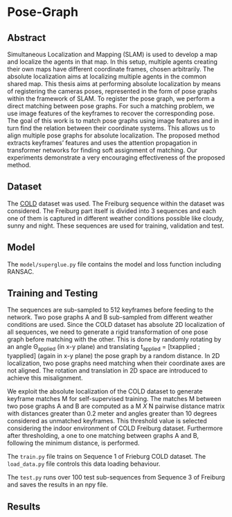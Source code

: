 # Pose-Graph

## Abstract

Simultaneous Localization and Mapping (SLAM) is used to develop a map and localize the agents in that map. In this setup, multiple agents creating their own maps have different coordinate frames, chosen arbitrarily. The absolute localization aims at localizing multiple agents in the common shared map. This thesis aims at performing absolute localization by means of registering the cameras poses, represented in the form of pose graphs within the framework of SLAM. To register the pose graph, we perform a direct matching between pose graphs. For such a matching problem, we use image features of the keyframes to recover the corresponding pose. The goal of this work is to match pose graphs using image features and in turn find the relation between their coordinate systems. This allows us to align multiple pose graphs for absolute localization. The proposed method extracts keyframes’ features and uses the attention propagation in transformer networks for finding soft assignment of matching. Our experiments demonstrate a very encouraging effectiveness of the proposed method.

## Dataset

The [COLD](https://www.coldb.org/site/metadata/) dataset was used. The Freiburg sequence within the dataset was considered. The Freiburg part itself is divided into 3 sequences and each one of them is captured in different weather conditions possible like cloudy, sunny and night. These sequences are used for training, validation and test. 

## Model

The `model/superglue.py` file contains the model and loss function including RANSAC.

## Training and Testing

The sequences are sub-sampled to 512 keyframes before feeding to the network. Two pose graphs A and B sub-sampled from different weather conditions are used. Since the COLD dataset has absolute 2D localization of all sequences, we need to generate a rigid transformation of one pose graph before matching with the other. This is done by randomly rotating by an angle &Theta;<sub>applied</sub> (in x-y plane) and translating t<sub>applied</sub> = [txapplied ; tyapplied] (again in x-y plane) the pose graph by a random distance. In 2D localization, two pose graphs need matching when their coordinate axes are not aligned. The rotation and translation in 2D space are introduced to achieve this misalignment.

We exploit the absolute localization of the COLD dataset to generate keyframe matches M for self-supervised training. The matches M between two pose graphs A and B are computed as a M *X* N pairwise distance matrix with distances greater than 0.2 meter and angles greater than 10 degrees considered as unmatched keyframes. This threshold value is selected considering the indoor environment of COLD Freiburg dataset. Furthermore after thresholding, a one to one matching between graphs A and B, following the minimum distance, is performed.

The `train.py` file trains on Sequence 1 of Frieburg COLD dataset. The `load_data.py` file controls this data loading behaviour.

The `test.py` runs over 100 test sub-sequences from Sequence 3 of Freiburg and saves the results in an npy file.

## Results


